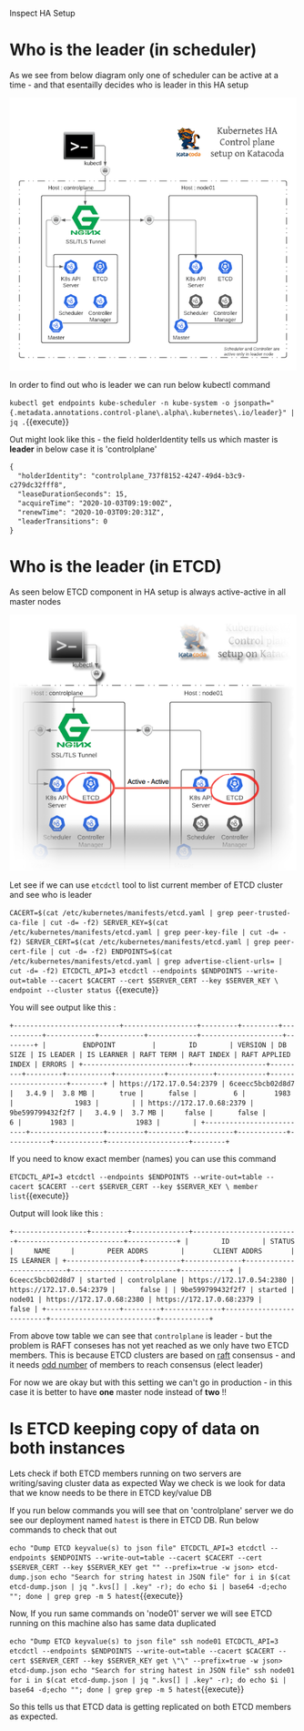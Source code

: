 Inspect HA Setup 

# Who is the leader (in scheduler)

As we see from below diagram only one of scheduler can be active at a time - and that esentailly decides 
who is leader in this HA setup 

![HA Setup in Katacoda](./assets/Kubernetes_HA_Control_plane_setup_on_Katacoda.png)


In order to find out who is leader we can run below kubectl command 

`
kubectl get endpoints kube-scheduler -n kube-system -o jsonpath="{.metadata.annotations.control-plane\.alpha\.kubernetes\.io/leader}" | jq .
`{{execute}}

Out might look like this - the field holderIdentity tells us which master is **leader** 
in below case it is 'controlplane'

```
{
  "holderIdentity": "controlplane_737f8152-4247-49d4-b3c9-c279dc32fff8",
  "leaseDurationSeconds": 15,
  "acquireTime": "2020-10-03T09:19:00Z",
  "renewTime": "2020-10-03T09:20:31Z",
  "leaderTransitions": 0
}
```

# Who is the leader (in ETCD)

As seen below ETCD component in HA setup is always active-active in all master nodes  

![](./assets/ETCD-active-active.png) 

Let see if we can use `etcdctl` tool to list current member of ETCD cluster and see who 
is leader 

`CACERT=$(cat /etc/kubernetes/manifests/etcd.yaml | grep peer-trusted-ca-file | cut -d= -f2)
SERVER_KEY=$(cat /etc/kubernetes/manifests/etcd.yaml | grep peer-key-file | cut -d= -f2)
SERVER_CERT=$(cat /etc/kubernetes/manifests/etcd.yaml | grep peer-cert-file | cut -d= -f2)
ENDPOINTS=$(cat /etc/kubernetes/manifests/etcd.yaml | grep advertise-client-urls= | cut -d= -f2)
ETCDCTL_API=3 etcdctl --endpoints $ENDPOINTS --write-out=table --cacert $CACERT --cert $SERVER_CERT --key $SERVER_KEY \
    endpoint --cluster status
`{{execute}}

You will see output like this :

`
+--------------------------+------------------+---------+---------+-----------+------------+-----------+------------+--------------------+--------+
|         ENDPOINT         |        ID        | VERSION | DB SIZE | IS LEADER | IS LEARNER | RAFT TERM | RAFT INDEX | RAFT APPLIED INDEX | ERRORS |
+--------------------------+------------------+---------+---------+-----------+------------+-----------+------------+--------------------+--------+
| https://172.17.0.54:2379 | 6ceecc5bcb02d8d7 |   3.4.9 |  3.8 MB |      true |      false |         6 |       1983 |               1983 |        |
| https://172.17.0.68:2379 | 9be599799432f2f7 |   3.4.9 |  3.7 MB |     false |      false |         6 |       1983 |               1983 |        |
+--------------------------+------------------+---------+---------+-----------+------------+-----------+------------+--------------------+--------+
`


If you need to know exact member (names) you can use this command 

`
ETCDCTL_API=3 etcdctl --endpoints $ENDPOINTS --write-out=table --cacert $CACERT --cert $SERVER_CERT --key $SERVER_KEY \
   member list
`{{execute}}

Output will look like this : 

`
+------------------+---------+--------------+--------------------------+--------------------------+------------+
|        ID        | STATUS  |     NAME     |        PEER ADDRS        |       CLIENT ADDRS       | IS LEARNER |
+------------------+---------+--------------+--------------------------+--------------------------+------------+
| 6ceecc5bcb02d8d7 | started | controlplane | https://172.17.0.54:2380 | https://172.17.0.54:2379 |      false |
| 9be599799432f2f7 | started |       node01 | https://172.17.0.68:2380 | https://172.17.0.68:2379 |      false |
+------------------+---------+--------------+--------------------------+--------------------------+------------+
`

From above tow table we can see that `controlplane` is leader - but the problem is RAFT conseses has not yet reached as we only have two ETCD members. 
This is because ETCD clusters are based on [raft](http://thesecretlivesofdata.com/raft/) consensus - and it needs [odd number](https://etcd.io/docs/v3.2.17/faq/) of members to reach consensus (elect leader)

For now we are okay but with this setting we can't go in production - in this case it is better to have
**one** master node instead of **two** !!

# Is ETCD keeping copy of data on both instances

Lets check if both ETCD members running on two servers are writing/saving cluster data as expected
Way we check is we look for data that we know needs to be there in ETCD key/value DB

If you run below commands you will see that on 'controlplane' server we do see our deployment named
`hatest` is there in ETCD DB. Run below commands to check that out

`
echo "Dump ETCD keyvalue(s) to json file"
ETCDCTL_API=3 etcdctl --endpoints $ENDPOINTS --write-out=table --cacert $CACERT --cert $SERVER_CERT --key $SERVER_KEY get "" --prefix=true -w json> etcd-dump.json
echo "Search for string hatest in JSON file"
for i in $(cat etcd-dump.json | jq ".kvs[] | .key" -r); do echo $i | base64 -d;echo ""; done | grep grep -m 5 hatest
`{{execute}}

Now, If you run same commands on 'node01' server we will see ETCD running on this machine also has 
same data duplicated 

`
echo "Dump ETCD keyvalue(s) to json file"
ssh node01 ETCDCTL_API=3 etcdctl --endpoints $ENDPOINTS --write-out=table --cacert $CACERT --cert $SERVER_CERT --key $SERVER_KEY get \"\" --prefix=true -w json> etcd-dump.json
echo "Search for string hatest in JSON file"
ssh node01 for i in $(cat etcd-dump.json | jq ".kvs[] | .key" -r); do echo $i | base64 -d;echo ""; done | grep grep -m 5 hatest
`{{execute}}

So this tells us that ETCD data is getting replicated on both ETCD members as expected.


